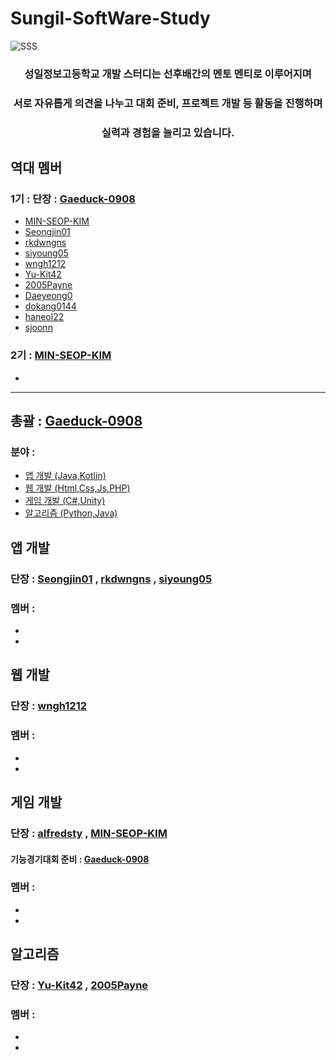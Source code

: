 # Sungil-SoftWare-Study
![SSS](https://user-images.githubusercontent.com/82009667/186346518-da8b77d5-ff79-4f84-8240-f2c17936d9f0.png)

<div align="center">
  <h3> 성일정보고등학교 개발 스터디는 선후배간의 멘토 멘티로 이루어지며</h3>
  <h3> 서로 자유롭게 의견을 나누고 대회 준비, 프로젝트 개발 등 활동을 진행하며</h3>
  <h3> 실력과 경험을 늘리고 있습니다.</h3>
</div>

## 역대 멤버
### 1기 : 단장 : [Gaeduck-0908](https://github.com/Gaeduck-0908)
- [MIN-SEOP-KIM](https://github.com/MIN-SEOP-KIM)
- [Seongjin01](https://github.com/Seongjin01)
- [rkdwngns](https://github.com/rkdwngns)
- [siyoung05](https://github.com/siyoung05)
- [wngh1212](https://github.com/wngh1212)
- [Yu-Kit42](https://github.com/Yu-Kit42)
- [2005Payne](https://github.com/2005Payne)
- [Daeyeong0](https://github.com/Daeyeong0)
- [dokang0144](https://github.com/dokang0144)
- [haneol22](https://github.com/haneol22)
- [sjoonn](https://github.com/sjoonn)
### 2기 : [MIN-SEOP-KIM](https://github.com/MIN-SEOP-KIM)
- 
---

## 총괄 : [Gaeduck-0908](https://github.com/Gaeduck-0908)

### 분야 :
- [앱 개발 (Java,Kotlin)](https://github.com/Sungil-SoftWare-Study/Sungil-SoftWare-Study/blob/main/Read/App_Readme)
- [웹 개발 (Html,Css,Js,PHP)](https://github.com/Sungil-SoftWare-Study/Sungil-SoftWare-Study/blob/main/Read/Web_Readme)
- [게임 개발 (C#,Unity)](https://github.com/Sungil-SoftWare-Study/Sungil-SoftWare-Study/blob/main/Read/Game_Readme)
- [알고리즘 (Python,Java)](https://github.com/Sungil-SoftWare-Study/Sungil-SoftWare-Study/blob/main/Read/Algorithm_Readme)

## 앱 개발
### 단장 : [Seongjin01](https://github.com/Seongjin01) , [rkdwngns](https://github.com/rkdwngns) , [siyoung05](https://github.com/siyoung05)
### 멤버 :
- 
- 

## 웹 개발
### 단장 : [wngh1212](https://github.com/wngh1212)
### 멤버 :
-
-

## 게임 개발
### 단장 : [alfredsty](https://github.com/alfredsty) , [MIN-SEOP-KIM](https://github.com/MIN-SEOP-KIM)
#### 기능경기대회 준비 : [Gaeduck-0908](https://github.com/Gaeduck-0908)
### 멤버 :
-
-

## 알고리즘
### 단장 : [Yu-Kit42](https://github.com/Yu-Kit42) , [2005Payne](https://github.com/2005Payne)
### 멤버 :
-
-
